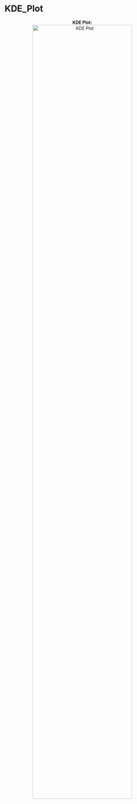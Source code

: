 # KDE_Plot

<p align="center">
<b>KDE Plot:</b> <br/>
<img src="https://i.postimg.cc/5tt26w4j/image.png" height="80%" width="80%" alt="KDE Plot"/>
<br />
